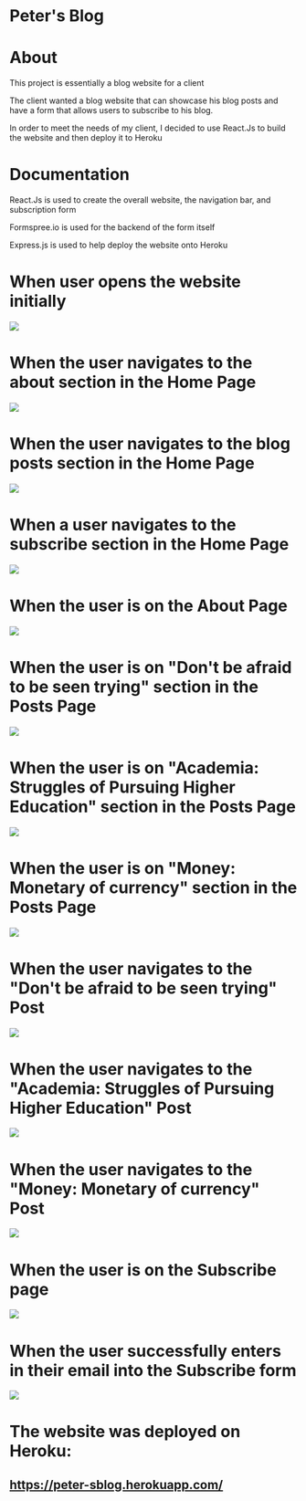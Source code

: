 # Peter's Blog

# About 

This project is essentially a blog website for a client

The client wanted a blog website that can showcase his blog posts and have a form that allows users to subscribe to his blog.
                                            
In order to meet the needs of my client, I decided to use React.Js to build the website and then deploy it to Heroku 
                        
# Documentation

React.Js is used to create the overall website, the navigation bar, and subscription form</p>
                        
Formspree.io is used for the backend of the form itself 

Express.js is used to help deploy the website onto Heroku 

# When user opens the website initially 
![](PetersBlog/profile.jpg)
# When the user navigates to the about section in the Home Page
![](PetersBlog/abouthome.jpg)               
# When the user navigates to the blog posts section in the Home Page
![](PetersBlog/bloghome.jpg)
# When a user navigates to the subscribe section in the Home Page
![](PetersBlog/subhome.jpg)
# When the user is on the About Page
![](PetersBlog/about.jpg)
# When the user is on "Don't be afraid to be seen trying" section in the Posts Page
![](PetersBlog/post1.jpg)
# When the user is on "Academia: Struggles of Pursuing Higher Education" section in the Posts Page
![](PetersBlog/post2.jpg)
# When the user is on "Money: Monetary of currency" section in the Posts Page
![](PetersBlog/post3.jpg)
# When the user navigates to the "Don't be afraid to be seen trying" Post 
![](PetersBlog/dontpost.jpg)
# When the user navigates to the "Academia: Struggles of Pursuing Higher Education" Post 
![](PetersBlog/edupost.jpg)
# When the user navigates to the "Money: Monetary of currency" Post
![](PetersBlog/moneypost.jpg)
# When the user is on the Subscribe page
![](PetersBlog/subscribe.jpg)
# When the user successfully enters in their email into the Subscribe form
![](PetersBlog/form.jpg)
 
# The website was deployed on Heroku: 
## https://peter-sblog.herokuapp.com/
                     
                            
                       
                   
                     
                           
                            
               
                        
                           
                           
                   
                     
